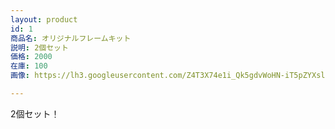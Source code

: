 ```yaml
---
layout: product
id: 1
商品名: オリジナルフレームキット
説明: 2個セット
価格: 2000
在庫: 100
画像: https://lh3.googleusercontent.com/Z4T3X74e1i_Qk5gdvWoHN-iT5pZYXslJbsOVWaDdHn0vOejuvDYgCJC2-AMYDGkUacN-VeV9Y4kd

---
```


2個セット！

